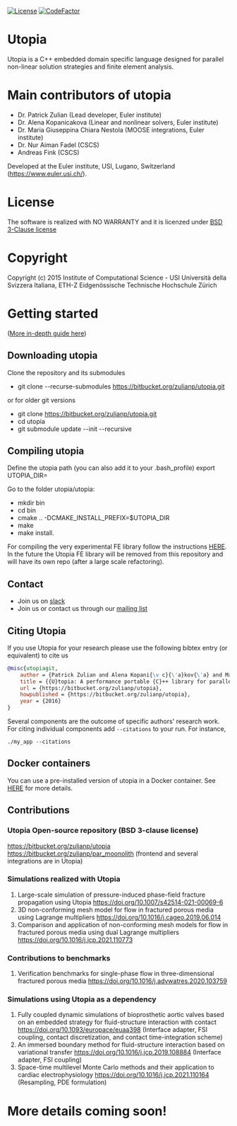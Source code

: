 [![License](https://img.shields.io/badge/License-BSD%203--Clause-blue.svg)](https://opensource.org/licenses/BSD-3-Clause)
[![CodeFactor](https://www.codefactor.io/repository/bitbucket/zulianp/utopia/badge)](https://www.codefactor.io/repository/bitbucket/zulianp/utopia)


# Utopia #
Utopia is a C++ embedded domain specific language designed for parallel non-linear solution strategies and finite element analysis.

# Main contributors of utopia

- Dr. Patrick Zulian (Lead developer, Euler institute)
- Dr. Alena Kopanicakova (Linear and nonlinear solvers, Euler institute)
- Dr. Maria Giuseppina Chiara Nestola (MOOSE integrations, Euler institute)
- Dr. Nur Aiman Fadel (CSCS)
- Andreas Fink (CSCS)

Developed at the Euler institute, USI, Lugano, Switzerland (https://www.euler.usi.ch/).

# License
The software is realized with NO WARRANTY and it is licenzed under [BSD 3-Clause license](https://opensource.org/licenses/BSD-3-Clause)

# Copyright
Copyright (c) 2015 Institute of Computational Science - USI Università della Svizzera Italiana, ETH-Z Eidgenössische Technische Hochschule Zürich

# Getting started

([More in-depth guide here](https://bitbucket.org/zulianp/utopia/wiki/Getting%20started))

## Downloading utopia

Clone the repository and its submodules

- git clone --recurse-submodules https://bitbucket.org/zulianp/utopia.git

or for older git versions

- git clone https://bitbucket.org/zulianp/utopia.git
- cd utopia
- git submodule update --init --recursive

## Compiling utopia
Define the utopia path (you can also add it to your .bash_profile)
export UTOPIA\_DIR=<The absolute path of where you want to install utopia>

Go to the folder utopia/utopia:

- mkdir bin
- cd bin
- cmake .. -DCMAKE\_INSTALL\_PREFIX=$UTOPIA_DIR
- make
- make install.

For compiling the very experimental FE library follow the instructions [HERE](https://bitbucket.org/zulianp/utopia/wiki/Utopia%20FE).
In the future the Utopia FE library will be removed from this repository and will have its own repo (after a large scale refactoring).

## Contact

- Join us on [slack](https://join.slack.com/t/ics-utopia/signup)
- Join us or contact us through our [mailing list](https://lists.usi.ch/mailman3/postorius/lists/utopia-users.lists.usi.ch)


## Citing Utopia
If you use Utopia for your research please use the following bibtex entry (or equivalent) to cite us

```bibtex
@misc{utopiagit,
	author = {Patrick Zulian and Alena Kopani{\v c}{\'a}kov{\'a} and Maria Chiara Giuseppina Nestola and Andreas Fink and Nur Fadel and Alessandro Rigazzi and Victor Magri and Teseo Schneider and Eric Botter and Jan Mankau and Rolf Krause},
	title = {{U}topia: A performance portable {C}++ library for parallel linear and nonlinear algebra. {G}it repository},
	url = {https://bitbucket.org/zulianp/utopia},
	howpublished = {https://bitbucket.org/zulianp/utopia},
	year = {2016}
}
```

Several components are the outcome of specific authors' research work.  For citing individual components add `--citations` to your run. For instance, 
```
./my_app --citations
```

## Docker containers
You can use a pre-installed version of utopia in a Docker container. See [HERE](https://bitbucket.org/zulianp/utopia/wiki/Docker%20containers) for more details.



## Contributions 

### Utopia Open-source repository (BSD 3-clause license)
https://bitbucket.org/zulianp/utopia
https://bitbucket.org/zulianp/par_moonolith (frontend and several integrations are in Utopia)

###  Simulations realized with Utopia


1. Large-scale simulation of pressure-induced phase-field fracture propagation using Utopia
https://doi.org/10.1007/s42514-021-00069-6
2. 3D non-conforming mesh model for flow in fractured porous media using Lagrange multipliers
https://doi.org/10.1016/j.cageo.2019.06.014
3. Comparison and application of non-conforming mesh models for flow in fractured porous media using dual Lagrange multipliers
https://doi.org/10.1016/j.jcp.2021.110773

###  Contributions to benchmarks


1. Verification benchmarks for single-phase flow in three-dimensional fractured porous media
https://doi.org/10.1016/j.advwatres.2020.103759

###  Simulations using Utopia as a dependency

1. Fully coupled dynamic simulations of bioprosthetic aortic valves based on an embedded strategy for fluid-structure interaction with contact
https://doi.org/10.1093/europace/euaa398 (Interface adapter, FSI coupling, contact discretization, and contact time-integration scheme)
2. An immersed boundary method for fluid-structure interaction based on variational transfer
https://doi.org/10.1016/j.jcp.2019.108884 (Interface adapter, FSI coupling)
3. Space-time multilevel Monte Carlo methods and their application to cardiac electrophysiology
https://doi.org/10.1016/j.jcp.2021.110164 (Resampling, PDE formulation)


# More details coming soon!

